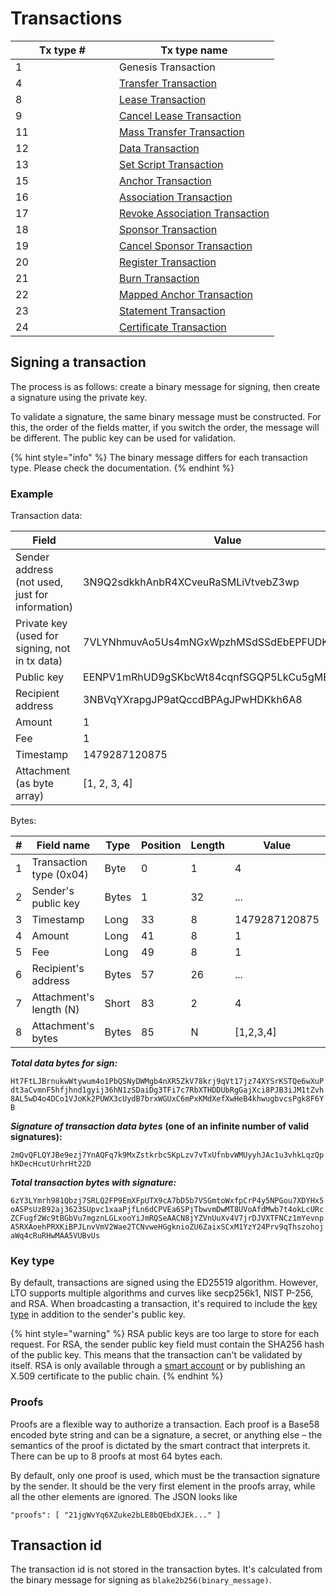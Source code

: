 # Transactions

<table><thead><tr><th width="150">Tx type #</th><th>Tx type name</th></tr></thead><tbody><tr><td>1</td><td>Genesis Transaction</td></tr><tr><td>4</td><td><a href="transfer-transaction.md">Transfer Transaction</a></td></tr><tr><td>8</td><td><a href="../../../node/public-node/rest-api/lease_transactions.md">Lease Transaction</a></td></tr><tr><td>9</td><td><a href="cancel-lease-transaction.md">Cancel Lease Transaction</a></td></tr><tr><td>11</td><td><a href="mass_transfer_transaction.md">Mass Transfer Transaction</a></td></tr><tr><td>12</td><td><a href="data.md">Data Transaction</a></td></tr><tr><td>13</td><td><a href="set-script.md">Set Script Transaction</a></td></tr><tr><td>15</td><td><a href="anchor.md">Anchor Transaction</a></td></tr><tr><td>16</td><td><a href="association.md">Association Transaction</a></td></tr><tr><td>17</td><td><a href="revoke-association.md">Revoke Association Transaction</a></td></tr><tr><td>18</td><td><a href="sponsor.md">Sponsor Transaction</a></td></tr><tr><td>19</td><td><a href="cancel-sponsor.md">Cancel Sponsor Transaction</a></td></tr><tr><td>20</td><td><a href="register.md">Register Transaction</a></td></tr><tr><td>21</td><td><a href="burn.md">Burn Transaction</a></td></tr><tr><td>22</td><td><a href="mapped-anchor.md">Mapped Anchor Transaction</a></td></tr><tr><td>23</td><td><a href="statement.md">Statement Transaction</a></td></tr><tr><td>24</td><td><a href="certificate.md">Certificate Transaction</a></td></tr></tbody></table>

## Signing a transaction

The process is as follows: create a binary message for signing, then create a signature using the private key.

To validate a signature, the same binary message must be constructed. For this, the order of the fields matter, if you switch the order, the message will be different. The public key can be used for validation.

{% hint style="info" %}
The binary message differs for each transaction type. Please check the documentation.
{% endhint %}

### Example

Transaction data:

| Field                                           | Value                                        |
| ----------------------------------------------- | -------------------------------------------- |
| Sender address (not used, just for information) | 3N9Q2sdkkhAnbR4XCveuRaSMLiVtvebZ3wp          |
| Private key (used for signing, not in tx data)  | 7VLYNhmuvAo5Us4mNGxWpzhMSdSSdEbEPFUDKSnA6eBv |
| Public key                                      | EENPV1mRhUD9gSKbcWt84cqnfSGQP5LkCu5gMBfAanYH |
| Recipient address                               | 3NBVqYXrapgJP9atQccdBPAgJPwHDKkh6A8          |
| Amount                                          | 1                                            |
| Fee                                             | 1                                            |
| Timestamp                                       | 1479287120875                                |
| Attachment (as byte array)                      | \[1, 2, 3, 4]                                |

Bytes:

| # | Field name              | Type  | Position | Length | Value         | Base58 bytes value                           |
| - | ----------------------- | ----- | -------- | ------ | ------------- | -------------------------------------------- |
| 1 | Transaction type (0x04) | Byte  | 0        | 1      | 4             | 5                                            |
| 2 | Sender's public key     | Bytes | 1        | 32     | ...           | EENPV1mRhUD9gSKbcWt84cqnfSGQP5LkCu5gMBfAanYH |
| 3 | Timestamp               | Long  | 33       | 8      | 1479287120875 | 11frnYASv                                    |
| 4 | Amount                  | Long  | 41       | 8      | 1             | 11111112                                     |
| 5 | Fee                     | Long  | 49       | 8      | 1             | 11111112                                     |
| 6 | Recipient's address     | Bytes | 57       | 26     | ...           | 3NBVqYXrapgJP9atQccdBPAgJPwHDKkh6A8          |
| 7 | Attachment's length (N) | Short | 83       | 2      | 4             | 15                                           |
| 8 | Attachment's bytes      | Bytes | 85       | N      | \[1,2,3,4]    | 2VfUX                                        |

_**Total data bytes for sign:**_

`Ht7FtLJBrnukwWtywum4o1PbQSNyDWMgb4nXR5ZkV78krj9qVt17jz74XYSrKSTQe6wXuPdt3aCvmnF5hfjhnd1gyij36hN1zSDaiDg3TFi7c7RbXTHDDUbRgGajXci8PJB3iJM1tZvh8AL5wD4o4DCo1VJoKk2PUWX3cUydB7brxWGUxC6mPxKMdXefXwHeB4khwugbvcsPgk8F6YB`

_**Signature of transaction data bytes**_ **(one of an infinite number of valid signatures):**

`2mQvQFLQYJBe9ezj7YnAQFq7k9MxZstkrbcSKpLzv7vTxUfnbvWMUyyhJAc1u3vhkLqzQphKDecHcutUrhrHt22D`

_**Total transaction bytes with signature:**_

`6zY3LYmrh981Qbzj7SRLQ2FP9EmXFpUTX9cA7bD5b7VSGmtoWxfpCrP4y5NPGou7XDYHx5oASPsUzB92aj3623SUpvc1xaaPjfLn6dCPVEa6SPjTbwvmDwMT8UVoAfdMwb7t4okLcURcZCFugf2Wc9tBGbVu7mgznLGLxooYiJmRQSeAACN8jYZVnUuXv4V7jrDJVXTFNCz1mYevnpA5RXAoehPRXKiBPJLnvVmV2Wae2TCNvweHGgknioZU6ZaixSCxM1YzY24Prv9qThszohojaWq4cRuRHwMAA5VUBvUs`

### Key type

By default, transactions are signed using the ED25519 algorithm. However, LTO supports multiple algorithms and curves like secp256k1, NIST P-256, and RSA. When broadcasting a transaction, it's required to include the [key type](../../accounts/#key-types) in addition to the sender's public key.

{% hint style="warning" %}
RSA public keys are too large to store for each request. For RSA, the sender public key field must contain the SHA256 hash of the public key. This means that the transaction can't be validated by itself. RSA is only available through a [smart account](set-script.md) or by publishing an X.509 certificate to the public chain.
{% endhint %}

### Proofs

Proofs are a flexible way to authorize a transaction. Each proof is a Base58 encoded byte string and can be a signature, a secret, or anything else – the semantics of the proof is dictated by the smart contract that interprets it. There can be up to 8 proofs at most 64 bytes each.

By default, only one proof is used, which must be the transaction signature by the sender. It should be the very first element in the proofs array, while all the other elements are ignored. The JSON looks like

`"proofs": [ "21jgWvYq6XZuke2bLE8bQEbdXJEk..." ]`

## Transaction id

The transaction id is not stored in the transaction bytes. It's calculated from the binary message for signing as `blake2b256(binary_message)`.
